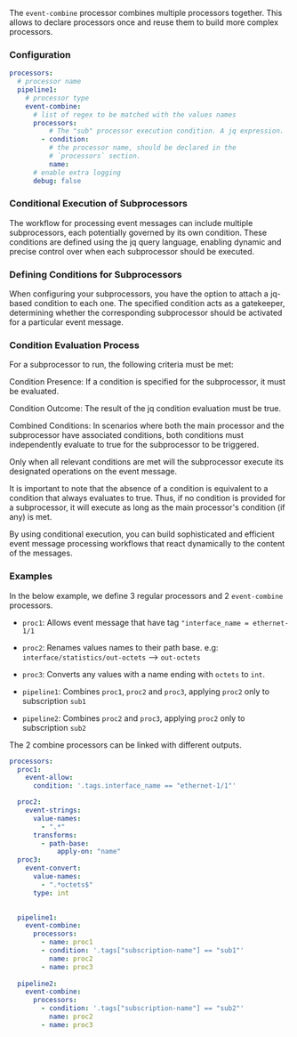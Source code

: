 The `event-combine` processor combines multiple processors together. 
This allows to declare processors once and reuse them to build more complex processors.

### Configuration

```yaml
processors:
  # processor name
  pipeline1:
    # processor type
    event-combine:
      # list of regex to be matched with the values names
      processors: 
          # The "sub" processor execution condition. A jq expression.
        - condition: 
          # the processor name, should be declared in the
          # `processors` section.
          name: 
      # enable extra logging
      debug: false
```

### Conditional Execution of Subprocessors

The workflow for processing event messages can include multiple subprocessors, each potentially governed by its own condition. These conditions are defined using the jq query language, enabling dynamic and precise control over when each subprocessor should be executed.

### Defining Conditions for Subprocessors

When configuring your subprocessors, you have the option to attach a jq-based condition to each one. The specified condition acts as a gatekeeper, determining whether the corresponding subprocessor should be activated for a particular event message.

### Condition Evaluation Process

For a subprocessor to run, the following criteria must be met:

Condition Presence: If a condition is specified for the subprocessor, it must be evaluated.

Condition Outcome: The result of the jq condition evaluation must be true.

Combined Conditions: In scenarios where both the main processor and the subprocessor have associated conditions, both conditions must independently evaluate to true for the subprocessor to be triggered.

Only when all relevant conditions are met will the subprocessor execute its designated operations on the event message.

It is important to note that the absence of a condition is equivalent to a condition that always evaluates to true. Thus, if no condition is provided for a subprocessor, it will execute as long as the main processor's condition (if any) is met.

By using conditional execution, you can build sophisticated and efficient event message processing workflows that react dynamically to the content of the messages.

### Examples

In the below example, we define 3 regular processors and 2 `event-combine` processors.

- `proc1`: Allows event message that have tag `"interface_name = ethernet-1/1`

- `proc2`: Renames values names to their path base.
             e.g: `interface/statistics/out-octets` --> `out-octets`

- `proc3`: Converts any values with a name ending with `octets` to `int`.

- `pipeline1`: Combines `proc1`, `proc2` and `proc3`, applying `proc2` only to subscription `sub1`

- `pipeline2`: Combines `proc2` and `proc3`, applying `proc2` only to subscription `sub2`

The 2 combine processors can be linked with different outputs.

```yaml
processors:
  proc1:
    event-allow:
      condition: '.tags.interface_name == "ethernet-1/1"'

  proc2:
    event-strings:
      value-names:
        - ".*"
      transforms:
        - path-base:
            apply-on: "name"
  proc3:
    event-convert:
      value-names: 
        - ".*octets$"
      type: int 
  

  pipeline1:
    event-combine:
      processors: 
        - name: proc1
        - condition: '.tags["subscription-name"] == "sub1"'
          name: proc2
        - name: proc3
  
  pipeline2:
    event-combine:
      processors: 
        - condition: '.tags["subscription-name"] == "sub2"'
          name: proc2
        - name: proc3
```
